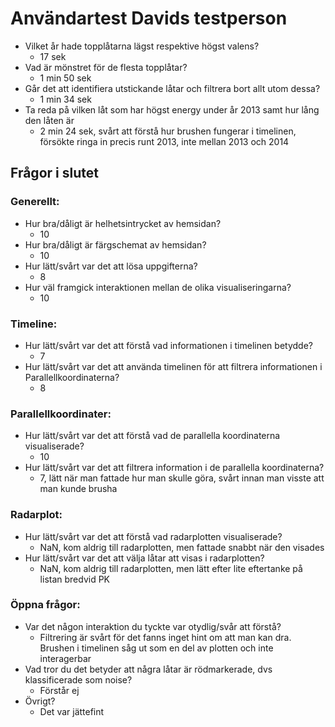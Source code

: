 # Användartest Davids testperson

- Vilket år hade topplåtarna lägst respektive högst valens?
	- 17 sek
- Vad är mönstret för de flesta topplåtar?
	- 1 min 50 sek
- Går det att identifiera utstickande låtar och filtrera bort allt utom dessa?
	- 1 min 34 sek
- Ta reda på vilken låt som har högst energy under år 2013 samt hur lång den låten är
	- 2 min 24 sek, svårt att förstå hur brushen fungerar i timelinen, försökte ringa in precis runt 2013, inte mellan 2013 och 2014


## Frågor i slutet
### Generellt:
- Hur bra/dåligt är helhetsintrycket av hemsidan?
	- 10
- Hur bra/dåligt är färgschemat av hemsidan?
	- 10
- Hur lätt/svårt var det att lösa uppgifterna?
	- 8
- Hur väl framgick interaktionen mellan de olika visualiseringarna?
	- 10
### Timeline:
- Hur lätt/svårt var det att förstå vad informationen i timelinen betydde?
	- 7
- Hur lätt/svårt var det att använda timelinen för att filtrera informationen i Parallellkoordinaterna?
	- 8
### Parallellkoordinater:
- Hur lätt/svårt var det att förstå vad de parallella koordinaterna visualiserade?
	- 10
- Hur lätt/svårt var det att filtrera information i de parallella koordinaterna?
	- 7, lätt när man fattade hur man skulle göra, svårt innan man visste att man kunde brusha
### Radarplot:
- Hur lätt/svårt var det att förstå vad radarplotten visualiserade?
	- NaN, kom aldrig till radarplotten, men fattade snabbt när den visades
- Hur lätt/svårt var det att välja låtar att visas i radarplotten?
	- NaN, kom aldrig till radarplotten, men lätt efter lite eftertanke på listan bredvid PK

### Öppna frågor:
- Var det någon interaktion du tyckte var otydlig/svår att förstå?
	- Filtrering är svårt för det fanns inget hint om att man kan dra. Brushen i timelinen såg ut som en del av plotten och inte interagerbar
- Vad tror du det betyder att några låtar är rödmarkerade, dvs klassificerade som noise?
	- Förstår ej
- Övrigt?
	- Det var jättefint